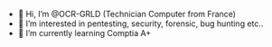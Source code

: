 - 👋 Hi, I’m @OCR-GRLD (Technician Computer from France)
- 👀 I’m interested in pentesting, security, forensic, bug hunting etc.. 
- 🌱 I’m currently learning Comptia A+
<!---
OCR-GRLD/OCR-GRLD is a ✨ special ✨ repository because its `README.md` (this file) appears on your GitHub profile.
You can click the Preview link to take a look at your changes.
--->
